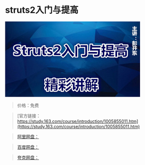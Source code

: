 # struts2入门与提高

![img](../../../assets/study163/free/53fa8b4c-3c77-42a8-b1b5-e9e45da4676f.jpg)

> 价格：免费

> [官方链接：https://study.163.com/course/introduction/1005855011.htm](https://study.163.com/course/introduction/1005855011.htm)

> [阿里网盘：]()

> [百度网盘：]()

> [夸克网盘：]()
